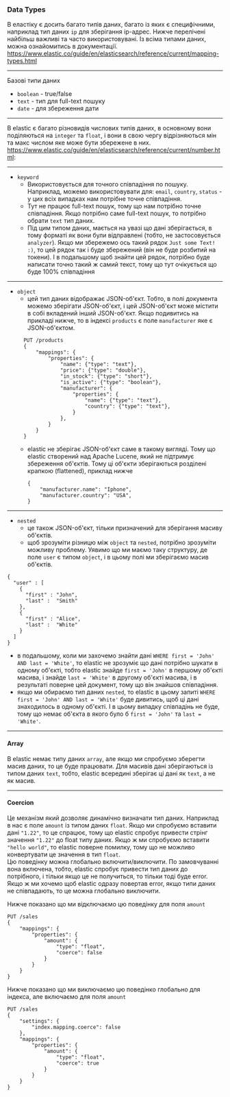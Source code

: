 
### Data Types

В еластіку є досить багато типів даних, багато із яких є специфічними, наприклад тип даних `ip` для зберігання ip-адрес. Нижче перелічені найбільш важливі та часто використовувані. Із всіма типами даних, можна ознайомитись в документації.
https://www.elastic.co/guide/en/elasticsearch/reference/current/mapping-types.html

---

Базові типи даних

- `boolean` - true/false
- `text` - тип для full-text пошуку
- `date` - для збереження дати

---

В elastic є багато різновидів числових типів даних, в основному вони поділяються на `integer` та `float`, і вони в свою чергу відрізняються мін та макс числом яке може бути збережене в них. https://www.elastic.co/guide/en/elasticsearch/reference/current/number.html:

---

- `keyword`
  - Використовується для точного співпадіння по пошуку. Наприклад, можемо використовувати для: `email`, `country`, `status` - у цих всіх випадках нам потрібне точне співпадіння. 
  - Тут не працює full-text пошук, тому що нам потрібно точне співпадіння. Якщо потрібно саме full-text пошук, то потрібно обрати `text` тип даних.
  - Під цим типом даних, мається на увазі що дані зберігається, в тому форматі як вони були відправлені (тобто, не застосовується `analyzer`). Якщо ми збережемо ось такий рядок `Just some Text! :)`, то цей рядок так і буде збережений (він не буде розбитий на токени). І в подальшому щоб знайти цей рядок, потрібно буде написати точно такий ж самий текст, тому що тут очікується що буде 100% співпадіння

---

- `object`
  - цей тип даних відображає JSON-об'єкт. Тобто, в полі документа можемо зберігати JSON-об'єкт, і цей JSON-об'єкт може містити в собі вкладений інший JSON-об'єкт. Якщо подивитись на прикладі нижче, то в індексі `products` є поле `manufacturer` яке є JSON-об'єктом.
  ```
    PUT /products
    {
        "mappings": {
            "properties": {
                "name": {"type": "text"},
                "price": {"type": "double"},
                "in_stock": {"type": "short"},
                "is_active": {"type": "boolean"},
                "manufacturer": {
                    "properties": {
                        "name": {"type": "text"},
                        "country": {"type": "text"},
                    }
                },
            }
        }
    }
    ```
  - elastic не зберігає JSON-об'єкт саме в такому вигляді. Тому що elastic створений над Apache Lucene, який не підтримує збереження об'єктів. Тому ці об'єкти зберігаються розділені крапкою (flattened), приклад нижче
    ```
    {
        "manufacturer.name": "Iphone",
        "manufacturer.country": "USA",
    }
    ```

---

- `nested`
  - це також JSON-об'єкт, тільки призначений для зберігання масиву об'єктів.
  - щоб зрозуміти різницю між `object` та `nested`, потрібно зрозуміти можливу проблему. Уявимо що ми маємо таку структуру, де поле `user` є типом `object`, і в цьому полі ми зберігаємо масив об'єктів.
```
{
  "user" : [ 
    {
      "first" : "John",
      "last" :  "Smith"
    },
    {
      "first" : "Alice",
      "last" :  "White"
    }
  ]
}
```
- в подальшому, коли ми захочемо знайти дані `WHERE first = 'John' AND last = 'White'`, то elastic не зрозуміє що дані потрібно шукати в одному об'єкті, тобто elastic знайде `first = 'John'` в першому об'єкті масива, і знайде `last = 'White'` в другому об'єкті масива, і в результаті поверне цей документ, тому що він знайшов співпадіння.
- якщо ми обираємо тип даних `nested`, то elastic в цьому запиті `WHERE first = 'John' AND last = 'White'` буде дивитись, щоб ці дані знаходилось в одному об'єкті. І в цьому випадку співпадінь не буде, тому що немає об'єкта в якого було б `first = 'John'` та `last = 'White'`.

---

#### Array

В elastic немає типу даних `array`, але якщо ми спробуємо зберегти масив даних, то це буде працювати. Для масивів дані зберігаються із типом даних `text`, тобто, elastic всередині зберігає ці дані як `text`, а не як масив.

---

#### Coercion
Це механізм який дозволяє динамічно визначати тип даних. Наприклад в нас є поле `amount` із типом даних `float`. Якщо ми спробуємо вставити дані `"1.22"`, то це спрацює, тому що elastic спробує привести стрінг значення `"1.22"` до float типу даних. Якщо ж ми спробуємо вставити `"hello world"`, то elastic поверне помилку, тому що не можливо конвертувати це значення в тип `float`. <br>
Цю поведінку можна глобально включити/виключити. По замовчуванні вона включена, тобто, elastic спробує привести тип даних до потрібного, і тільки якщо це не получиться, то тільки тоді буде error. Якщо ж ми хочемо щоб elastic одразу повертав error, якщо типи даних не співпадають, то це можна глобально виключити. <br>

Нижче показано що ми відключаємо цю поведінку для поля `amount`
```
PUT /sales
{
    "mappings": {
        "properties": {
            "amount": {
                "type": "float",
                "coerce": false
            }
        }
    }
}
```

Нижче показано що ми виключаємо цю поведінко глобально для індекса, але включаємо для поля `amount`
```
PUT /sales
{
    "settings": {
        "index.mapping.coerce": false
    },
    "mappings": {
        "properties": {
            "amount": {
                "type": "float",
                "coerce": true
            }
        }
    }
}
```